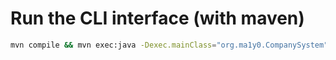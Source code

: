 # Run the CLI interface (with maven)
```bash
mvn compile && mvn exec:java -Dexec.mainClass="org.ma1y0.CompanySystem"
```
